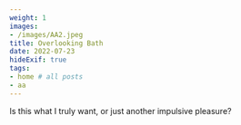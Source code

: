 ```yaml
---
weight: 1
images:
- /images/AA2.jpeg
title: Overlooking Bath
date: 2022-07-23
hideExif: true
tags:
- home # all posts
- aa
---
```

Is this what I truly want, or just another impulsive pleasure?